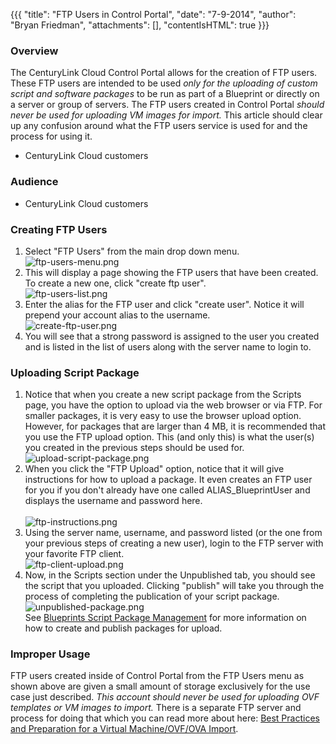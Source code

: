 {{{
  "title": "FTP Users in Control Portal",
  "date": "7-9-2014",
  "author": "Bryan Friedman",
  "attachments": [],
  "contentIsHTML": true
}}}

<div class="kb-post-overview">
  <h3>Overview</h3>
  <p>The CenturyLink Cloud Control Portal allows for the creation of FTP users. These FTP users are intended to be used <em>only for the uploading of custom script and software packages</em> to be run as part of a Blueprint or directly on a server or group of servers. The FTP users created in Control Portal <em>should never be used for uploading VM images for import.</em> This article should clear up any confusion around what the FTP users service is used for and the process for using it.</p>
</div>

<div class="kb-post-audience">
  <ul>
    <li>CenturyLink Cloud customers</li>
  </ul>
</div>

<h3>Audience</h3>
<ul>
  <li>CenturyLink Cloud customers</li>
</ul>
<h3>Creating FTP Users</h3>
<ol>
  <li>Select "FTP Users" from the main drop down menu.
    <br /><img src="https://t3n.zendesk.com/attachments/token/TBdfKe5e2A38fXpNqdMOubJHo/?name=ftp-users-menu.png" alt="ftp-users-menu.png" />
  </li>
  <li>This will display a page showing the FTP users that have been created. To create a new one, click "create ftp user".
    <br /><img src="https://t3n.zendesk.com/attachments/token/OWAsKWr6OWSUGBvzwXoGiHbl0/?name=ftp-users-list.png" alt="ftp-users-list.png" />
  </li>
  <li>Enter the alias for the FTP user and click "create user". Notice it will prepend your account alias to the username.
    <br /><img src="https://t3n.zendesk.com/attachments/token/0KTnQOfFJmlpf8YeplC2losZb/?name=create-ftp-user.png" alt="create-ftp-user.png" />
  </li>
  <li>You will see that a strong password is assigned to the user you created and is listed in the list of users along with the server name to login to.</li>
</ol>
<h3>Uploading Script Package</h3>
<ol>
  <li>Notice that when you create a new script package from the Scripts page, you have the option to upload via the web browser or via FTP. For smaller packages, it is very easy to use the browser upload option. However, for packages that are larger than
    4 MB, it is recommended that you use the FTP upload option. This (and only this) is what the user(s) you created in the previous steps should be used for.
    <br /><img src="https://t3n.zendesk.com/attachments/token/eE1Z9P5I2wt434TLwDqNGjiVR/?name=upload-script-package.png" alt="upload-script-package.png" />
  </li>
  <li>When you click the "FTP Upload" option, notice that it will give instructions for how to upload a package. It even creates an FTP user for you if you don't already have one called ALIAS_BlueprintUser and displays the username and password here.
    <br />
    <br /><img src="https://t3n.zendesk.com/attachments/token/Nhi3rT6DLum5wtZffNn6q9LIT/?name=ftp-instructions.png" alt="ftp-instructions.png" />
  </li>
  <li>Using the server name, username, and password listed (or the one from your previous steps of creating a new user), login to the FTP server with your favorite FTP client.
    <br /><img src="https://t3n.zendesk.com/attachments/token/kj6hWAdxPDXuWCzF338dK5ykl/?name=ftp-client-upload.png" alt="ftp-client-upload.png" />
  </li>
  <li>Now, in the Scripts section under the Unpublished tab, you should see the script that you uploaded. Clicking "publish" will take you through the process of completing the publication of your script package.
    <br /><img src="https://t3n.zendesk.com/attachments/token/ffuFBkYXpmxPgv7LmZGJqamCP/?name=unpublished-package.png" alt="unpublished-package.png" />
    <br />See <a href="https://t3n.zendesk.com/entries/20348448-Blueprints-Script-and-Software-Package-Management">Blueprints Script Package Management</a>&nbsp;for more information on how to create and publish packages for upload.</li>
</ol>
<h3>Improper Usage</h3>
<p>FTP users created inside of Control Portal from the FTP Users menu as shown above are given a small amount of storage exclusively for the use case just described. <em>This account should never be used for uploading OVF templates or VM images to import.</em>  There is a separate FTP server and process for doing that which you can read more about here:&nbsp;<a href="https://t3n.zendesk.com/entries/22209635-Best-Practices-and-Preparation-for-a-Virtual-Machine-OVF-OVA-Import">Best Practices and Preparation for a Virtual Machine/OVF/OVA Import</a>.</p>